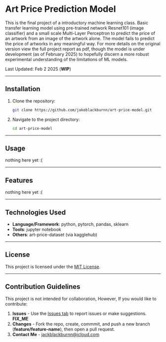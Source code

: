 # Art Price Prediction Model

This is the final project of a introductory machine learning class. Basic transfer learning model using pre-trained network Resnet101 (image classifier) and a small scale Multi-Layer Perceptron to predict the price of an artwork from an image of the artwork alone. The model fails to predict the price of artworks in any meaningful way. For more details on the original version view the full project report as pdf, though the model is under development (as of February 2025) to hopefully discern a more robust experimental understanding of the limitations of ML models. 

Last Updated: Feb 2 2025 (**WIP**)

***

## Installation

1. Clone the repository:
   ```bash
   git clone https://github.com/jakeblackburnn/art-price-model.git
   ```
2. Navigate to the project directory:
   ```bash
   cd art-price-model
   ```

---

## Usage


nothing here yet :(

---

## Features

nothing here yet :(

---

## Technologies Used

- **Language/Framework**: python, pytorch, pandas, sklearn
- **Tools**: jupyter notebook
- **Others**: art-price-dataset (via kagglehub)

---

## License

This project is licensed under the [MIT License](LICENSE).

---

## Contribution Guidelines

This project is not intended for collaboration, However, If you would like to contribute:

1. **Issues** - Use the [Issues tab](https://github.com/jakeblackburnn/art-price-model/issues) to report issues or make suggestions. **FIX_ME**
2. **Changes** - Fork the repo, create, commmit, and push a new branch (**feature/feature-name**), then open a pull request. 
3. **Contact Me** - jackblackburnn@icloud.com

